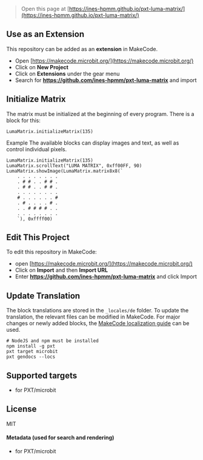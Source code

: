
> Open this page at [https://ines-hpmm.github.io/pxt-luma-matrix/](https://ines-hpmm.github.io/pxt-luma-matrix/)

## Use as an Extension

This repository can be added as an **extension** in MakeCode.

* Open [https://makecode.microbit.org/](https://makecode.microbit.org/)
* Click on **New Project**
* Click on **Extensions** under the gear menu
* Search for **https://github.com/ines-hpmm/pxt-luma-matrix** and import

## Initialize Matrix
The matrix must be initialized at the beginning of every program. There is a block for this:
```blocks
LumaMatrix.initializeMatrix(135)

```

Example
The available blocks can display images and text, as well as control individual pixels.
```blocks
LumaMatrix.initializeMatrix(135)
LumaMatrix.scrollText("LUMA MATRIX", 0xff00FF, 90)
LumaMatrix.showImage(LumaMatrix.matrix8x8(`
    . . . . . . . .
    . # # . . # # .
    . # # . . # # .
    . . . . . . . .
    # . . . . . . #
    . # . . . . # .
    . . # # # # . .
    . . . . . . . .
    `), 0xffff00)
```

## Edit This Project

To edit this repository in MakeCode:

* open [https://makecode.microbit.org/](https://makecode.microbit.org/)
* Click on **Import** and then **Import URL**
* Enter **https://github.com/ines-hpmm/pxt-luma-matrix** and click Import

## Update Translation
The block translations are stored in the `_locales/de` folder. To update the translation, the relevant files can be modified in MakeCode. For major changes or newly added blocks, the [MakeCode localization guide](https://makecode.com/extensions/localization) can be used.

```shell
# NodeJS and npm must be installed
npm install -g pxt
pxt target microbit
pxt gendocs --locs
```

## Supported targets

* for PXT/microbit

## License

MIT

#### Metadata (used for search and rendering)

* for PXT/microbit
<script src="https://makecode.com/gh-pages-embed.js"></script><script>makeCodeRender("{{ site.makecode.home_url }}", "{{ site.github.owner_name }}/{{ site.github.repository_name }}");</script>
